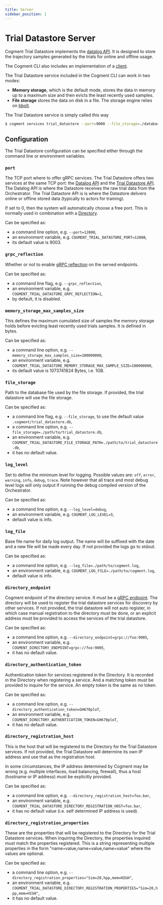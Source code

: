 ```yaml
---
title: Server
sidebar_position: 1
---
```


# Trial Datastore Server

Cogment Trial Datastore implements the [datalog API](../../../guide/core-concepts.md#additional-components). It is designed to store the trajectory samples generated by the trials for online and offline usage.

The Cogment CLI also includes an implementation of a [client](./trial-datastore-client.md).

The Trial Datastore service included in the Cogment CLI can work in two modes:

-   **Memory storage**, which is the default mode, stores the data in memory up to a maximum size and then evicts the least recently used samples.
-   **File storage** stores the data on disk in a file. The storage engine relies on [bbolt](https://github.com/etcd-io/bbolt).

The Trial Datastore service is simply called this way

```bash
$ cogment services trial_datastore --port=9000 --file_storage=./database.db
```

## Configuration

The Trial Datastore configuration can be specified either through the command line or environment variables.

### `port`

The TCP port where to offer gRPC services.
The Trial Datastore offers two services at the same TCP port: the [Datalog API](../../grpc.md#datalog-api) and the [Trial Datastore API](../../grpc.md#trial-datastore-api).
The Datalog API is where the Datastore receives the raw trial data from the Orchestrator.
The Trial Datastore API is is where the Datastore delivers online or offline stored data (typically to actors for training).

If set to 0, then the system will automatically choose a free port.
This is normally used in combination with a [Directory](#directory_endpoint).

Can be specified as:

-   a command line option, e.g. `--port=12000`,
-   an environment variable, e.g. `COGMENT_TRIAL_DATASTORE_PORT=12000`,
-   its default value is 9003.

### `grpc_reflection`

Whether or not to enable [gRPC reflection](https://github.com/grpc/grpc/blob/master/doc/server-reflection.md) on the served endpoints.

Can be specified as:

-   a command line flag, e.g. `--grpc_reflection`,
-   an environment variable, e.g. `COGMENT_TRIAL_DATASTORE_GRPC_REFLECTION=1`,
-   by default, it is disabled.

### `memory_storage_max_samples_size`

This defines the maximum cumulated size of samples the memory storage holds before evicting least recently used trials samples. It is defined in bytes.

Can be specified as:

-   a command line option, e.g. `--memory_storage_max_samples_size=100000000`,
-   an environment variable, e.g. `COGMENT_TRIAL_DATASTORE_MEMORY_STORAGE_MAX_SAMPLE_SIZE=100000000`,
-   its default value is 1073741824 Bytes, i.e. 1GB.

### `file_storage`

Path to the database file used by the file storage. If provided, the trial datastore will use the file storage.

Can be specified as:

-   a command line flag, e.g. `--file_storage`, to use the default value `.cogment/trial_datastore.db`,
-   a command line option, e.g. `--file_storage=./path/to/trial_datastore.db`,
-   an environment variable, e.g. `COGMENT_TRIAL_DATASTORE_FILE_STORAGE_PATH=./path/to/trial_datastore.db`,
-   it has no default value.

### `log_level`

Set to define the minimum level for logging. Possible values are: `off`, `error`, `warning`, `info`, `debug`, `trace`. Note however that all trace and most debug level logs will only output if running the debug compiled version of the Orchestrator.

Can be specified as:

-   a command line option, e.g. `--log_level=debug`,
-   an environment variable, e.g. `COGMENT_LOG_LEVEL=5`,
-   default value is info.

### `log_file`

Base file name for daily log output. The name will be suffixed with the date and a new file will be made every day. If not provided the logs go to stdout.

Can be specified as:

-   a command line option, e.g. `--log_file=./path/to/cogment.log`,
-   an environment variable, e.g. `COGMENT_LOG_FILE=./path/to/cogment.log`,
-   default value is info.

### `directory_endpoint`

Cogment endpoint of the directory service. It must be a [gRPC endpoint](../../parameters.md#grpc-scheme). The directory will be used to register the trial datastore services for discovery by other services. If not provided, the trial datastore will not auto register, in which case manual registration to the directory must be done, or an explicit address must be provided to access the services of the trial datastore.

Can be specified as:

-   a command line option, e.g. `--directory_endpoint=grpc://foo:9005`,
-   an environment variable, e.g. `COGMENT_DIRECTORY_ENDPOINT=grpc://foo:9005`,
-   it has no default value.

### `directory_authentication_token`

Authentication token for services registered in the Directory. It is recorded in the Directory when registering a service. And a matching token must be provided to inquire for the service. An empty token is the same as no token.

Can be specified as:

-   a command line option, e.g. `--directory_authentication_token=GH670ploT`,
-   an environment variable, e.g. `COGMENT_DIRECTORY_AUTHENTICATION_TOKEN=GH670ploT`,
-   it has no default value.

### `directory_registration_host`

This is the host that will be registered to the Directory for the Trial Datastore services. If not provided, the Trial Datastore will determine its own IP address and use that as the registration host.

In some circumstances, the IP address determined by Cogment may be wrong (e.g. multiple interfaces, load balancing, firewall), thus a host (hostname or IP address) must be explicitly provided.

Can be specified as:

-   a command line option, e.g. `--directory_registration_host=foo.bar`,
-   an environment variable, e.g. `COGMENT_TRIAL_DATASTORE_DIRECTORY_REGISTRATION_HOST=foo.bar`,
-   it has no default value (i.e. self determined IP address is used).

### `directory_registration_properties`

These are the properties that will be registered to the Directory for the Trial Datastore services. When inquiring the Directory, the properties inquired must match the properties registered. This is a string representing multiple properties in the form "name=value,name=value,name=value" where the values are optional.

Can be specified as:

-   a command line option, e.g. `--directory_registration_properties="Sim=20,hpp,mem=HIGH"`,
-   an environment variable, e.g. `COGMENT_TRIAL_DATASTORE_DIRECTORY_REGISTRATION_PROPERTIES="Sim=20,hpp,mem=HIGH"`,
-   it has no default value.
